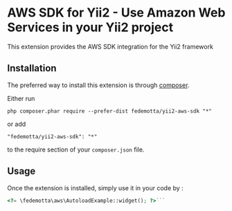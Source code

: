 AWS SDK for Yii2 - Use Amazon Web Services in your Yii2 project
===============================================================
This extension provides the AWS SDK integration for the Yii2 framework

Installation
------------

The preferred way to install this extension is through [composer](http://getcomposer.org/download/).

Either run

```
php composer.phar require --prefer-dist fedemotta/yii2-aws-sdk "*"
```

or add

```
"fedemotta/yii2-aws-sdk": "*"
```

to the require section of your `composer.json` file.


Usage
-----

Once the extension is installed, simply use it in your code by  :

```php
<?= \fedemotta\aws\AutoloadExample::widget(); ?>```
